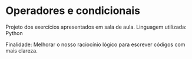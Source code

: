 # Operadores e condicionais

Projeto dos exercícios apresentados em sala de aula.
Linguagem utilizada: Python

Finalidade: Melhorar o nosso raciocínio lógico para escrever códigos com mais clareza.
